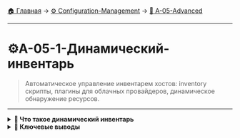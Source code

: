 [🏠 Главная](../../README.md) → [⚙️ Configuration-Management](../../README.md#-configuration-management) → [🚀 A-05-Advanced](../../README.md#-a-05-advanced)

---

# ⚙️A-05-1-Динамический-инвентарь
> Автоматическое управление инвентарем хостов: inventory скрипты, плагины для облачных провайдеров, динамическое обнаружение ресурсов.

---

<details>
<summary><b>🎯 Что такое динамический инвентарь</b></summary>

---

### Концепция динамического инвентаря

```text
# Статический vs Динамический инвентарь
┌─────────────────┬─────────────────┐
│  Статический    │  Динамический   │
├─────────────────┼─────────────────┤
│ Ручное          │ Автоматическое  │
│ обновление      │ обновление      │
│                 │                 │
│ Файлы INI/YAML  │ Скрипты/API     │
│                 │                 │
│ ✅ Простота     │ ✅ Актуальность │
│ ❌ Рутинная     │ ❌ Сложность    │
│    работа       │    настройки    │
└─────────────────┴─────────────────┘

# Преимущества динамического инвентаря:
• Автоматическое обнаружение новых хостов
• Актуальная информация о состоянии инфраструктуры
• Интеграция с облачными провайдерами
• Масштабируемость
```

### AWS EC2 динамический инвентарь

+++bash
# Установка boto3
pip3 install boto3

# Настройка AWS credentials
aws configure

# Запуск с динамическим инвентарем
ansible-playbook -i aws_ec2.py playbook.yml

# С кэшированием
ansible-playbook -i aws_ec2.py --cache playbook.yml
---bash

---

</details>

<details>
<summary><b>🎯 Ключевые выводы</b></summary>

---

### Best Practices динамического инвентаря

```text
✅ Используйте кэширование для производительности
✅ Настройте фильтры для группировки хостов
✅ Применяйте теги для организации ресурсов
✅ Документируйте скрипты инвентаря
✅ Тестируйте на разных окружениях
```

### Что изучаем дальше

```text
📚 Следующая тема: Модули для облаков
🎯 Практика: Интеграция с AWS, GCP, Azure
🔧 Инструменты: Cloud провайдеры
```

---

</details>
